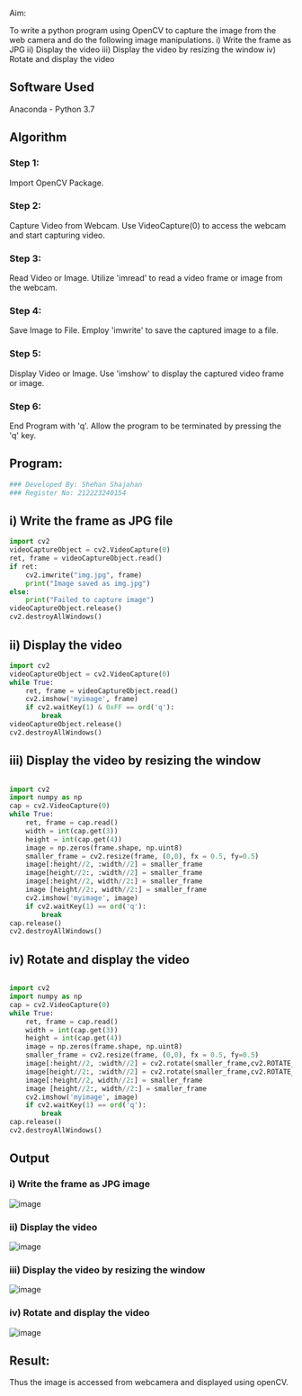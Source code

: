 
Aim:
 
To write a python program using OpenCV to capture the image from the web camera and do the following image manipulations.
i) Write the frame as JPG 
ii) Display the video 
iii) Display the video by resizing the window
iv) Rotate and display the video

## Software Used
Anaconda - Python 3.7
## Algorithm
### Step 1:
Import OpenCV Package.
<br>

### Step 2:
Capture Video from Webcam. Use VideoCapture(0) to access the webcam and start capturing video.
<br>

### Step 3:
Read Video or Image. Utilize 'imread' to read a video frame or image from the webcam.
<br>

### Step 4:
Save Image to File. Employ 'imwrite' to save the captured image to a file.
<br>

### Step 5:
Display Video or Image. Use 'imshow' to display the captured video frame or image.
<br>

### Step 6:
End Program with 'q'. Allow the program to be terminated by pressing the 'q' key.
<br>

## Program:
``` Python
### Developed By: Shehan Shajahan
### Register No: 212223240154
```

## i) Write the frame as JPG file
``` Python
import cv2
videoCaptureObject = cv2.VideoCapture(0)
ret, frame = videoCaptureObject.read()
if ret:
    cv2.imwrite("img.jpg", frame)
    print("Image saved as img.jpg")
else:
    print("Failed to capture image")
videoCaptureObject.release()
cv2.destroyAllWindows()
```


## ii) Display the video
``` Python
import cv2
videoCaptureObject = cv2.VideoCapture(0)
while True:
    ret, frame = videoCaptureObject.read()
    cv2.imshow('myimage', frame)
    if cv2.waitKey(1) & 0xFF == ord('q'):
        break
videoCaptureObject.release()
cv2.destroyAllWindows()
```


## iii) Display the video by resizing the window
``` Python

import cv2
import numpy as np
cap = cv2.VideoCapture(0)
while True:
    ret, frame = cap.read() 
    width = int(cap.get(3))
    height = int(cap.get(4))
    image = np.zeros(frame.shape, np.uint8) 
    smaller_frame = cv2.resize(frame, (0,0), fx = 0.5, fy=0.5) 
    image[:height//2, :width//2] = smaller_frame
    image[height//2:, :width//2] = smaller_frame
    image[:height//2, width//2:] = smaller_frame 
    image [height//2:, width//2:] = smaller_frame
    cv2.imshow('myimage', image)
    if cv2.waitKey(1) == ord('q'):
        break
cap.release()
cv2.destroyAllWindows()
```


## iv) Rotate and display the video
``` Python

import cv2
import numpy as np
cap = cv2.VideoCapture(0)
while True:
    ret, frame = cap.read() 
    width = int(cap.get(3))
    height = int(cap.get(4))
    image = np.zeros(frame.shape, np.uint8) 
    smaller_frame = cv2.resize(frame, (0,0), fx = 0.5, fy=0.5) 
    image[:height//2, :width//2] = cv2.rotate(smaller_frame,cv2.ROTATE_180)
    image[height//2:, :width//2] = cv2.rotate(smaller_frame,cv2.ROTATE_180)
    image[:height//2, width//2:] = smaller_frame 
    image [height//2:, width//2:] = smaller_frame
    cv2.imshow('myimage', image)
    if cv2.waitKey(1) == ord('q'):
        break
cap.release()
cv2.destroyAllWindows()
```

## Output

### i) Write the frame as JPG image

![image](https://github.com/user-attachments/assets/e6fca0ca-3738-431a-befd-cc821de7edcf)



### ii) Display the video

![image](https://github.com/user-attachments/assets/15d9759e-c9ef-4c25-a40f-7ff0da186e1d)


### iii) Display the video by resizing the window

![image](https://github.com/user-attachments/assets/77855087-8972-496e-a940-566b3e7f7725)



### iv) Rotate and display the video

![image](https://github.com/user-attachments/assets/aea92825-c74c-4110-9d27-99e48e5c14f4)





## Result:
Thus the image is accessed from webcamera and displayed using openCV.
